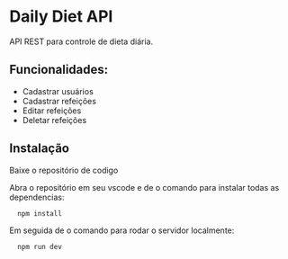 
# Daily Diet API

API REST para controle de dieta diária.

## Funcionalidades:
- Cadastrar  usuários
- Cadastrar refeições
- Editar refeições
- Deletar refeições



## Instalação

Baixe o repositório de codigo

Abra o repositório em seu vscode e de o comando para instalar todas as dependencias:

```bash
  npm install 
```

Em seguida de o comando para rodar o servidor localmente:

```bash
  npm run dev 
```